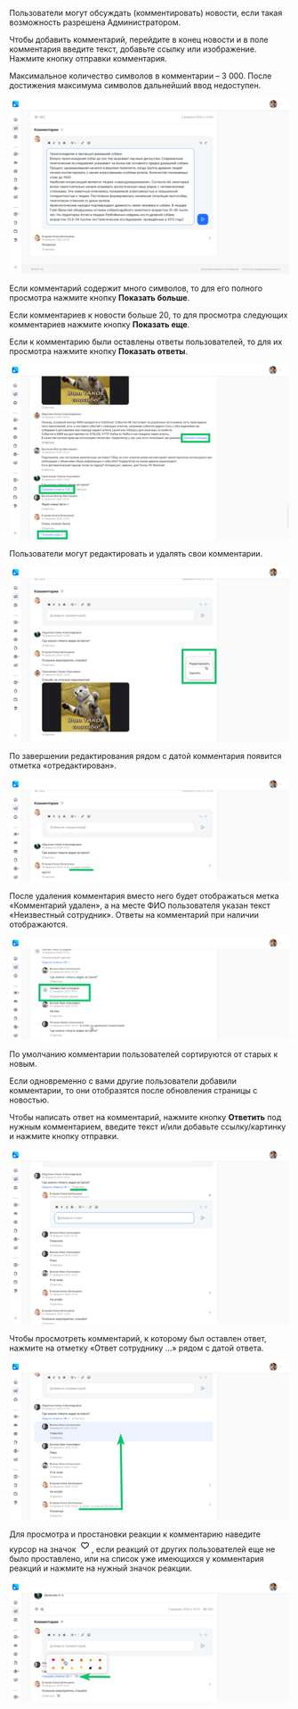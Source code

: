 Пользователи могут обсуждать (комментировать) новости, если такая возможность разрешена Администратором. 

Чтобы добавить комментарий, перейдите в конец новости и в поле комментария введите текст, добавьте ссылку или изображение. Нажмите кнопку отправки комментария. 

<info>

Максимальное количество символов в комментарии – 3 000. После достижения максимума символов дальнейший ввод недоступен. 

</info>

![](./assets/Newscomments-10.png)

Если комментарий содержит много символов, то для его полного просмотра нажмите кнопку **Показать больше**. 

Если комментариев к новости больше 20, то для просмотра следующих комментариев нажмите кнопку **Показать еще**.

Если к комментарию были оставлены ответы пользователей, то для их просмотра нажмите кнопку **Показать ответы**. 

![](./assets/Newscomments-12.png)

Пользователи могут редактировать и удалять свои комментарии. 

![](./assets/Newscomments-5.png)

По завершении редактирования рядом с датой комментария появится отметка «отредактирован». 

![](./assets/Newscomments-51.png)

После удаления комментария вместо него будет отображаться метка «Комментарий удален», а на месте ФИО пользователя указан текст «Неизвестный сотрудник». Ответы на комментарий при наличии отображаются.

![](./assets/Newscomments-6.png)

По умолчанию комментарии пользователей сортируются от старых к новым.

Если одновременно с вами другие пользователи добавили комментарии, то они отобразятся после обновления страницы с новостью. 

Чтобы написать ответ на комментарий, нажмите кнопку **Ответить** под нужным комментарием, введите текст и/или добавьте ссылку/картинку и нажмите кнопку отправки. 

![](./assets/Newscomments-52.png)

Чтобы просмотреть комментарий, к которому был оставлен ответ, нажмите на отметку «Ответ сотруднику …» рядом с датой ответа.

![](./assets/Newscomments-53.png)

Для просмотра и простановки реакции к комментарию наведите курсор на значок ![](./assets/like.png "inline"), если реакций от других пользователей еще не было проставлено, или на список уже имеющихся у комментария реакций и нажмите на нужный значок реакции.  

![](./assets/Newscomments-reactions-2.png)